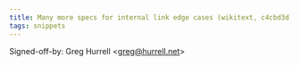 ```yaml
---
title: Many more specs for internal link edge cases (wikitext, c4cbd3d)
tags: snippets
---
```


Signed-off-by: Greg Hurrell &lt;greg@hurrell.net&gt;
